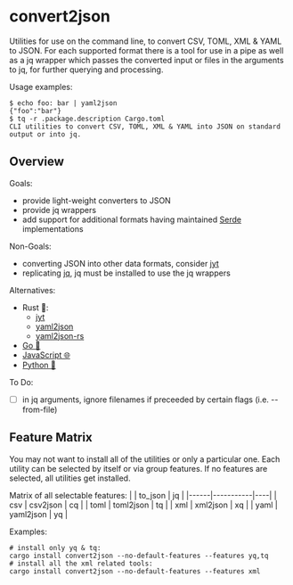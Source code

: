 convert2json
============

Utilities for use on the command line, to convert CSV, TOML, XML & YAML to JSON.
For each supported format there is a tool for use in a pipe as well as a jq
wrapper which passes the converted input or files in the
arguments to jq, for further querying and processing.

Usage examples:
```
$ echo foo: bar | yaml2json
{"foo":"bar"}
$ tq -r .package.description Cargo.toml
CLI utilities to convert CSV, TOML, XML & YAML into JSON on standard output or into jq.
```

Overview
--------

Goals:
+ provide light-weight converters to JSON
+ provide jq wrappers
+ add support for additional formats having maintained [Serde](https://serde.rs/) implementations

Non-Goals:
- converting JSON into other data formats, consider [jyt](https://github.com/ken-matsui/jyt)
- replicating [jq](https://jqlang.github.io/jq/), jq must be installed to use the jq wrappers

Alternatives:
* Rust 🦀:
  * [jyt](https://github.com/ken-matsui/jyt)
  * [yaml2json](https://github.com/dafu-wu/yaml2json)
  * [yaml2json-rs](https://github.com/Nessex/yaml2json-rs)
* [Go 🐹](https://pkg.go.dev/search?q=yaml2json&m=)
* [JavaScript 🌐](https://www.npmjs.com/search?q=yaml2json)
* [Python 🐍](https://pypi.org/search/?q=yaml2json)

To Do:
- [ ] in jq arguments, ignore filenames if preceeded by certain flags (i.e. --from-file)

Feature Matrix
--------------
You may not want to install all of the utilities or only a particular one. Each
utility can be selected by itself or via group features. If no features are
selected, all utilities get installed.

Matrix of all selectable features:
|      | to_json   | jq |
|------|-----------|----|
| csv  | csv2json  | cq |
| toml | toml2json | tq |
| xml  | xml2json  | xq |
| yaml | yaml2json | yq |

Examples:
 ```
 # install only yq & tq:
 cargo install convert2json --no-default-features --features yq,tq
 # install all the xml related tools:
 cargo install convert2json --no-default-features --features xml
 ```
